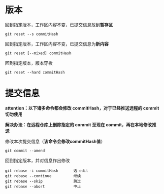 # 版本

回到指定版本，工作区内容不变，已提交信息放到**暂存区**

```shell
git reset --s commitHash
```

回到指定版本，工作区内容不变，已提交信息为**新内容**

```shell
git reset [--mixed] commitHash
```

回到指定版本，版本穿梭

```shell
git reset --hard commitHash
```



# 提交信息

**attention：以下诸多命令都会修改 commitHash，对于已经推送远程的 commit 切勿使用**

**解决办法：在远程仓库上删除指定的 commit 至现在 commit，再在本地修改推送**



修改本次提交信息（**该命令会修改commitHash值**）

```shell
git commit --amend
```

回到指定版本，并对信息作出修改

```shell
git rebase -i commitHash       选 edit
git rebase --continue          继续
git rebase --skip              跳过
git rebase --abort             中止
```

